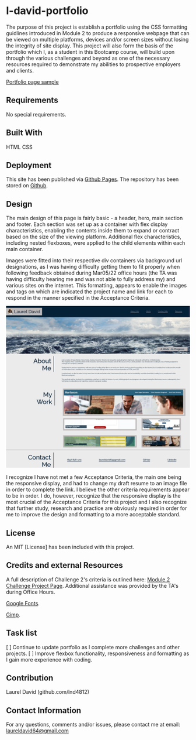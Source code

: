 # l-david-portfolio

The purpose of this project is establish a portfolio using the CSS formatting guidlines introduced in Module 2 to produce a responsive webpage that can be viewed on multiple platforms, devices and/or screen sizes without losing the integrity of site display.  This project will also form the basis of the portfolio which I, as a student in this Bootcamp course, will build upon through the various challenges and beyond as one of the necessary resources required to demonstrate my abilities to prospective employers and clients.

[Portfolio page sample](./assets/02-advanced-css-homework-demo.gif)

## Requirements

No special requirements.

## Built With

HTML
CSS

## Deployment

This site has been published via [Github Pages](https://lnd4812.github.io/l-david-portfolio/).
The repository has been stored on [Github](https://github.com/lnd4812/l-david-portfolio.git).

## Design

The main design of this page is fairly basic - a header, hero, main section and footer.  Each section was set up as a container with flex display characteristics, enabling the contents inside them to expand or contract based on the size of the viewing platform.  Additional flex characteristics, including nested flexboxes, were applied to the child elements within each main container.  

Images were fitted into their respective div containers via background url designations, as I was having difficulty getting them to fit properly when following feedback obtained during Mar05/22 office hours (the TA was having difficulty hearing me and was not able to fully address my) and various sites on the internet.  This formatting, appears to enable the images and tags on which are indicated the project name and link for each to respond in the manner specified in the Acceptance Criteria.

![updated portfolio site](./portfolio%20screen%20shot.png)

I recognize I have not met a few Acceptance Criteria, the main one being the responsive display, and had to change my draft resume to an image file in order to complete the link. I believe the other criteria requirements appear to be in order.  I do, however, recognize that the responsive display is the most crucial of the Acceptance Criteria for this project and I also recognize that further study, research and practice are obviously required in order for me to improve the design and formatting to a more acceptable standard.

## License

An MIT [License] has been included with this project.

## Credits and external Resources

A full description of Challenge 2's criteria is outlined here: [Module 2 Challenge Project Page](https://courses.bootcampspot.com/courses/1181/assignments/23386?module_item_id=459363).
Additional assistance was provided by the TA's during Office Hours.

[Google Fonts](https://fonts.google.com/specimen/Raleway#standard-styles).

[Gimp](https://www.gimp.org/).

## Task list

[ ] Continue to update portfolio as I complete more challenges and other projects.
[ ] Improve flexbox functionality, responsiveness and formatting as I gain more experience with coding. 

## Contribution

Laurel David (github.com/lnd4812)

## Contact Information

For any questions, comments and/or issues, please contact me at email: laureldavid64@gmail.com

